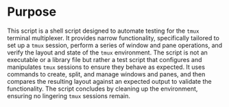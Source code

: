 # Purpose
This script is a shell script designed to automate testing for the `tmux` terminal multiplexer. It provides narrow functionality, specifically tailored to set up a `tmux` session, perform a series of window and pane operations, and verify the layout and state of the `tmux` environment. The script is not an executable or a library file but rather a test script that configures and manipulates `tmux` sessions to ensure they behave as expected. It uses commands to create, split, and manage windows and panes, and then compares the resulting layout against an expected output to validate the functionality. The script concludes by cleaning up the environment, ensuring no lingering `tmux` sessions remain.
